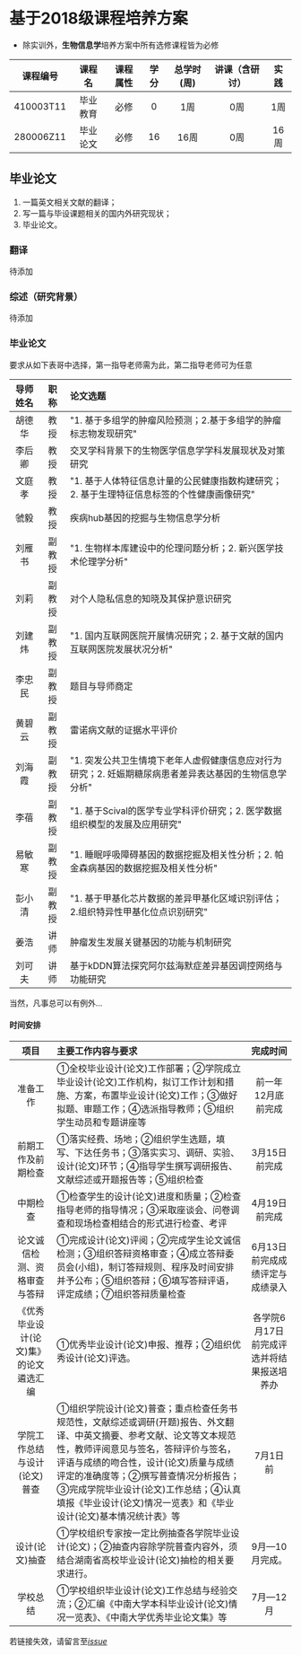 # 基于2018级课程培养方案

* 除实训外，**生物信息学**培养方案中所有选修课程皆为必修  

|课程编号|课程名|课程属性|学分|总学时(周)|讲课（含研讨）|实践|
| :----: |:----: |:----: |:----: |:----: |:----: |:----: |
|410003T11 |	毕业教育| 	必修 |	0 |	1周 |	0周 |	1周 |	 
|280006Z11 |	毕业论文 |	必修 |	16 |	16周| 	0周 |	16周 |

## 毕业论文

1. 一篇英文相关文献的翻译；  
2. 写一篇与毕设课题相关的国内外研究现状；  
3. 毕业论文。  

### 翻译
待添加

### 综述（研究背景）
待添加
### 毕业论文
要求从如下表哥中选择，第一指导老师需为此，第二指导老师可为任意

|导师姓名	|职称|	论文选题|
| :----: |:----: |:---- |
|胡德华	|教授	|"1. 基于多组学的肿瘤风险预测；2.基于多组学的肿瘤标志物发现研究"|
|李后卿	|教授	|交叉学科背景下的生物医学信息学学科发展现状及对策研究|
|文庭孝	|教授	|"1. 基于人体特征信息计量的公民健康指数构建研究；2. 基于生理特征信息标签的个性健康画像研究"|
|虢毅	|教授	|疾病hub基因的挖掘与生物信息学分析|
|刘雁书|	副教授|	"1. 生物样本库建设中的伦理问题分析；2. 新兴医学技术伦理学分析"|
|刘莉	|副教授|	对个人隐私信息的知晓及其保护意识研究|
|刘建炜	|副教授|	"1. 国内互联网医院开展情况研究；2. 基于文献的国内互联网医院发展状况分析"|
|李忠民|	副教授	|题目与导师商定|
|黄碧云	|副教授|	雷诺病文献的证据水平评价|
|刘海霞	|副教授	|"1. 突发公共卫生情境下老年人虚假健康信息应对行为研究；2. 妊娠期糖尿病患者差异表达基因的生物信息学分析"|
|李蓓	|副教授	|"1. 基于Scival的医学专业学科评价研究；2. 医学数据组织模型的发展及应用研究"|
|易敏寒	|副教授	|"1. 睡眠呼吸障碍基因的数据挖掘及相关性分析；2. 帕金森病基因的数据挖掘及相关性分析"|
|彭小清	|副教授	|"1. 基于甲基化芯片数据的差异甲基化区域识别评估；2.组织特异性甲基化位点识别研究"|
|姜浩|	讲师|	肿瘤发生发展关键基因的功能与机制研究|
|刘可夫	|讲师|	基于kDDN算法探究阿尔兹海默症差异基因调控网络与功能研究|

当然，凡事总可以有例外...
#### 时间安排
|项目	|主要工作内容与要求	|	完成时间|
| :----: |:---- |:----:|
|准备工作|	①全校毕业设计(论文)工作部署；②学院成立毕业设计(论文)工作机构，拟订工作计划和措施、方案，布置毕业设计(论文)工作；③做好拟题、审题工作；④选派指导教师；⑤组织学生动员和专题讲座等	|前一年12月底前完成|
|前期工作及前期检查	|①落实经费、场地；②组织学生选题，填写、下达任务书；③落实实习、调研、实验、设计(论文)环节；④指导学生撰写调研报告、文献综述或开题报告等；⑤组织检查|	3月15日前完成|
|中期检查|	①检查学生的设计(论文)进度和质量；②检查指导老师的指导情况；③采取座谈会、问卷调查和现场检查相结合的形式进行检查、考评	|4月19日前完成|
|论文诚信检测、资格审查与答辩|	①完成设计(论文)评阅；②完成学生论文诚信检测；③组织答辩资格审查；④成立答辩委员会(小组)，制订答辩规则、程序及时间安排并予公布；⑤组织答辩；⑥填写答辩评语，评定成绩；⑦组织答辩质量检查|6月13日前完成成绩评定与成绩录入|
|《优秀毕业设计(论文)集》的论文遴选汇编	|①优秀毕业设计(论文)申报、推荐；②组织优秀设计(论文)评选。|	各学院6月17日前完成评选并将结果报送培养办|
|学院工作总结与设计(论文)普查|	①组织学院设计(论文)普查；重点检查任务书规范性，文献综述或调研(开题)报告、外文翻译、中英文摘要、参考文献、论文等文本规范性，教师评阅意见与签名，答辩评价与签名，评语与成绩的吻合性，设计(论文)质量与成绩评定的准确度等；②撰写普查情况分析报告；③完成学院毕业设计(论文)工作总结；④认真填报《毕业设计(论文)情况一览表》和《毕业设计(论文)基本情况统计表》等	|7月1日前|
|设计(论文)抽查	|①学校组织专家按一定比例抽查各学院毕业设计(论文)；②抽查内容除学院普查内容外，须结合湖南省高校毕业设计(论文)抽检的相关要求进行。	|9月—10月完成。|
|学校总结|	①学校组织毕业设计(论文)工作总结与经验交流；②汇编《中南大学本科毕业设计(论文)情况一览表》、《中南大学优秀毕业论文集》等|	7月—12月|



若链接失效，请留言至[*issue*](https://github.com/CSUBioinformatics1801/Data_Structure_ZYZ/issues)
